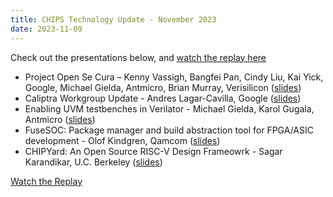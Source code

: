 ```yaml
---
title: CHIPS Technology Update - November 2023
date: 2023-11-09
---
```


Check out the presentations below, and [watch the replay here](https://www.youtube.com/playlist?list=PLWm-dtUGVJtDPlmNDxaa3g98N4OH9_a4C)

- Project Open Se Cura – Kenny Vassigh, Bangfei Pan, Cindy Liu, Kai Yick, Google, Michael Gielda, Antmicro, Brian Murray, Verisilicon ([slides]())         
- Caliptra Workgroup Update - Andres Lagar-Cavilla, Google ([slides](https://docs.google.com/presentation/d/1lnuCjGXgq6hQOuYpi2TCu2XfKhR-0u7n7M_5LnCYcQk/edit?usp=sharing&resourcekey=0-vUEiQr06SIA0mncC7bjQog))
- Enabling UVM testbenches in Verilator - Michael Gielda, Karol Gugala, Antmicro ([slides](https://drive.google.com/file/d/1GL-zKUKcHZaepM5SUJUIxnFZL7qdaJc4/view?usp=sharing))
- FuseSOC: Package manager and build abstraction tool for FPGA/ASIC development - Olof Kindgren, Qamcom ([slides](https://drive.google.com/file/d/1f0tjKRvHG1yfoKOzfGLSKDSdTUNxbaSv/view?usp=sharing))
- CHIPYard: An Open Source RISC-V Design Frameowrk - Sagar Karandikar, U.C. Berkeley ([slides](https://drive.google.com/file/d/1KNe5N_ex-aUCcs6RoVxDd1lV0OboAD6p/view?usp=sharing))

[Watch the Replay](https://www.youtube.com/playlist?list=PLWm-dtUGVJtDPlmNDxaa3g98N4OH9_a4C)



